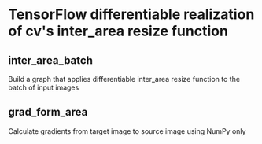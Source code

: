 # TensorFlow differentiable realization of cv's inter_area resize function

## inter_area_batch

Build a graph that applies differentiable inter_area resize function to the batch of input images

## grad_form_area

Calculate gradients from target image to source image using NumPy only
